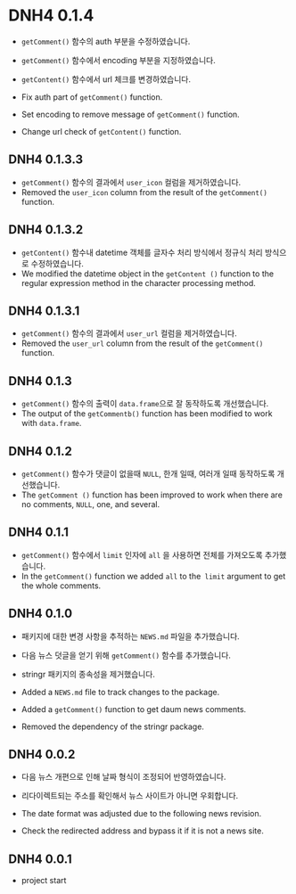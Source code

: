 # DNH4 0.1.4

* `getComment()` 함수의 auth 부분을 수정하였습니다.
* `getComment()` 함수에서 encoding 부분을 지정하였습니다.
* `getContent()` 함수에서 url 체크를 변경하였습니다.

* Fix auth part of `getComment()` function.
* Set encoding to remove message of `getComment()` function.
* Change url check of `getContent()` function.

## DNH4 0.1.3.3

* `getComment()` 함수의 결과에서 `user_icon` 컬럼을 제거하였습니다.
* Removed the `user_icon` column from the result of the `getComment()` function.

## DNH4 0.1.3.2

* `getContent()` 함수내 datetime 객체를 글자수 처리 방식에서 정규식 처리 방식으로 수정하였습니다.
* We modified the datetime object in the `getContent ()` function to the regular expression method in the character processing method.

## DNH4 0.1.3.1

* `getComment()` 함수의 결과에서 `user_url` 컬럼을 제거하였습니다.
* Removed the `user_url` column from the result of the `getComment()` function.

## DNH4 0.1.3

* `getComment()` 함수의 출력이 `data.frame`으로 잘 동작하도록 개선했습니다.
* The output of the `getCommentb()` function has been modified to work with `data.frame`.

## DNH4 0.1.2

* `getComment()` 함수가 댓글이 없을때 `NULL`, 한개 일때, 여러개 일때 동작하도록 개선했습니다. 
* The `getComment ()` function has been improved to work when there are no comments, `NULL`, one, and several.

## DNH4 0.1.1

* `getComment()` 함수에서 `limit` 인자에 `all` 을 사용하면 전체를 가져오도록 추가했습니다.
* In the `getComment()` function we added `all` to the` limit` argument to get the whole comments.

## DNH4 0.1.0

* 패키지에 대한 변경 사항을 추적하는 `NEWS.md` 파일을 추가했습니다.
* 다음 뉴스 덧글을 얻기 위해 `getComment()` 함수를 추가했습니다.
* stringr 패키지의 종속성을 제거했습니다.

* Added a `NEWS.md` file to track changes to the package.
* Added a `getComment()` function to get daum news comments.
* Removed the dependency of the stringr package.

## DNH4 0.0.2

* 다음 뉴스 개편으로 인해 날짜 형식이 조정되어 반영하였습니다. 
* 리다이렉트되는 주소를 확인해서 뉴스 사이트가 아니면 우회합니다.

* The date format was adjusted due to the following news revision.
* Check the redirected address and bypass it if it is not a news site.

## DNH4 0.0.1

* project start
